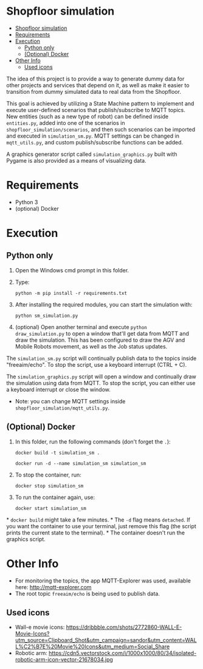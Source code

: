 # Shopfloor simulation

- [Shopfloor simulation](#shopfloor-simulation)
- [Requirements](#requirements)
- [Execution](#execution)
	- [Python only](#python-only)
	- [(Optional) Docker](#optional-docker)
- [Other Info](#other-info)
	- [Used icons](#used-icons)

The idea of this project is to provide a way to generate dummy data for other projects and services that depend on it, as well as make it easier to transition from dummy simulated data to real data from the Shopfloor.

This goal is achieved by utilizing a State Machine pattern to implement and execute user-defined scenarios that publish/subscribe to MQTT topics. New entities (such as a new type of robot) can be defined inside ```entities.py```, added into one of the scenarios in ```shopfloor_simulation/scenarios```, and then such scenarios can be imported and executed in ```simulation_sm.py```. MQTT settings can be changed in ```mqtt_utils.py```, and custom publish/subscribe functions can be added.

A graphics generator script called ```simulation_graphics.py``` built with Pygame is also provided as a means of visualizing data.


# Requirements
- Python 3
- (optional) Docker


# Execution

## Python only
1. Open the Windows cmd prompt in this folder.
2. Type:

   ```python -m pip install -r requirements.txt```
3. After installing the required modules, you can start the simulation with:

   ```python sm_simulation.py```
4. (optional) Open another terminal and execute ```python draw_simulation.py``` to open a window that'll get data from MQTT and draw the simulation. This has been configured to draw the AGV and Mobile Robots movement, as well as the Job status updates.

The ```simulation_sm.py``` script will continually publish data to the topics inside "freeaim/echo". To stop the script, use a keyboard interrupt (CTRL + C).

The ```simulation_graphics.py``` script will open a window and continually draw the simulation using data from MQTT. To stop the script, you can either use a keyboard interrupt or close the window.

* Note: you can change MQTT settings inside ```shopfloor_simulation/mqtt_utils.py```.


## (Optional) Docker
1. In this folder, run the following commands (don't forget the ```.```):

	```docker build -t simulation_sm .```
	
	```docker run -d --name simulation_sm simulation_sm```
2. To stop the container, run:

	```docker stop simulation_sm```
3. To run the container again, use:

	```docker start simulation_sm```

\* ```docker build``` might take a few minutes.
\* The ```-d``` flag means ```detached```. If you want the container to use your terminal, just remove this flag (the script prints the current state to the terminal).
\* The container doesn't run the graphics script.


# Other Info

* For monitoring the topics, the app MQTT-Explorer was used, available here: http://mqtt-explorer.com
* The root topic ```freeaim/echo``` is being used to publish data.

## Used icons
- Wall-e movie icons: https://dribbble.com/shots/2772860-WALL-E-Movie-Icons?utm_source=Clipboard_Shot&utm_campaign=sandor&utm_content=WALL%C2%B7E%20Movie%20Icons&utm_medium=Social_Share
- Robotic arm: https://cdn5.vectorstock.com/i/1000x1000/80/34/isolated-robotic-arm-icon-vector-21678034.jpg
